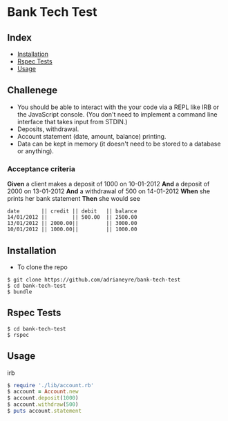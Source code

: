 # Bank Tech Test

## Index
* [Installation](#Install)
* [Rspec Tests](#Rspec)
* [Usage](#Usage)

## Challenege

* You should be able to interact with the your code via a REPL like IRB or the JavaScript console.  (You don't need to implement a command line interface that takes input from STDIN.)
* Deposits, withdrawal.
* Account statement (date, amount, balance) printing.
* Data can be kept in memory (it doesn't need to be stored to a database or anything).

### Acceptance criteria

**Given** a client makes a deposit of 1000 on 10-01-2012
**And** a deposit of 2000 on 13-01-2012
**And** a withdrawal of 500 on 14-01-2012
**When** she prints her bank statement
**Then** she would see
```
date       || credit || debit   || balance
14/01/2012 ||        || 500.00  || 2500.00
13/01/2012 || 2000.00||         || 3000.00
10/01/2012 || 1000.00||         || 1000.00
```

## <a name="Install">Installation</a>
* To clone the repo
```shell
$ git clone https://github.com/adrianeyre/bank-tech-test
$ cd bank-tech-test
$ bundle
```

## <a name="Rspec">Rspec Tests</a>
```shell
$ cd bank-tech-test
$ rspec
```

## <a name="Usage">Usage</a>
irb
```ruby
$ require './lib/account.rb'
$ account = Account.new
$ account.deposit(1000)
$ account.withdraw(500)
$ puts account.statement
```
